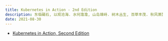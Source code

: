 ```yaml
---
title: Kubernetes in Action - 2nd Edition
description: 东临碣石, 以观沧海. 水何澹澹, 山岛竦峙. 树木丛生, 百草丰茂. 秋风萧瑟, 洪波涌起.
date: 2021-08-30
---
```


* [Kubernetes in Action, Second Edition](https://book.douban.com/subject/34986745/)
